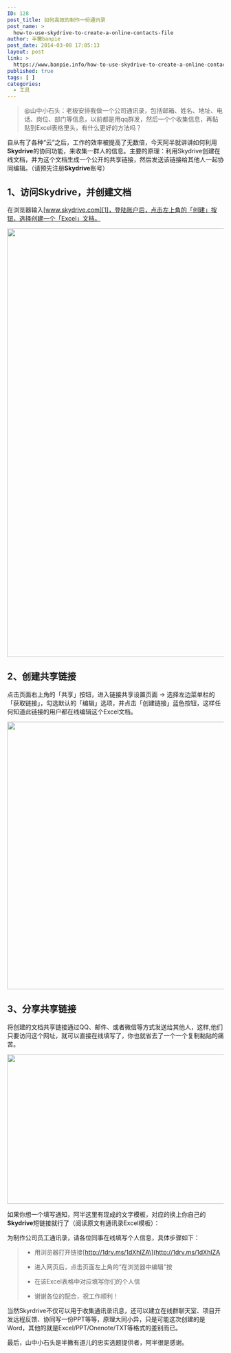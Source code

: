 ```yaml
---
ID: 128
post_title: 如何高效的制作一份通讯录
post_name: >
  how-to-use-skydrive-to-create-a-online-contacts-file
author: 半撇banpie
post_date: 2014-03-08 17:05:13
layout: post
link: >
  https://www.banpie.info/how-to-use-skydrive-to-create-a-online-contacts-file/
published: true
tags: [ ]
categories:
  - 工具
---
```

> @山中小石头：老板安排我做一个公司通讯录，包括邮箱、姓名、地址、电话、岗位、部门等信息，以前都是用qq群发，然后一个个收集信息，再黏贴到Excel表格里头，有什么更好的方法吗？

自从有了各种“云”之后，工作的效率被提高了无数倍，今天阿半就讲讲如何利用**Skydrive**的协同功能，来收集一群人的信息。主要的原理：利用Skydrive创建在线文档，并为这个文档生成一个公开的共享链接，然后发送该链接给其他人一起协同编辑。（请预先注册**Skydrive**账号）

## 1、访问Skydrive，并创建文档

在浏览器输入[www.skydrive.com][1]，登陆账户后，点击左上角的「创建」按钮，选择创建一个「Excel」文档。

[<img class="alignnone size-full wp-image-25671710" src="http://www.banpie.info/wp-content/uploads/2019/04/unnamed-file-1623/0-73.jpg" width="900" height="997" alt="" />][2]

## 2、创建共享链接

点击页面右上角的「共享」按钮，进入链接共享设置页面 -> 选择左边菜单栏的「获取链接」，勾选默认的「编辑」选项，并点击「创建链接」蓝色按钮，这样任何知道此链接的用户都在线编辑这个Excel文档。

[<img class="alignnone size-full wp-image-25691711" src="http://www.banpie.info/wp-content/uploads/2019/04/unnamed-file-403/0-26.png" width="620" height="623" alt="" />][3]

## 3、分享共享链接

将创建的文档共享链接通过QQ、邮件、或者微信等方式发送给其他人，这样,他们只要访问这个网址，就可以直接在线填写了，你也就省去了一个一个复制黏贴的痛苦。

[<img class="alignnone size-full wp-image-251712" src="http://www.banpie.info/wp-content/uploads/2019/04/unnamed-file-413/0-28.png" width="620" height="348" alt="" />][4]

如果你想一个填写通知，阿半这里有现成的文字模板，对应的换上你自己的**Skydrive**短链接就行了（阅读原文有通讯录Excel模板）：

为制作公司员工通讯录，请各位同事在线填写个人信息，具体步骤如下：

> *   用浏览器打开链接\[http://1drv.ms/1dXhIZA\](http://1drv.ms/1dXhIZA
> 
> *   进入网页后，点击页面左上角的“在浏览器中编辑”按
> 
> *   在该Excel表格中对应填写你们的个人信
> 
> *   谢谢各位的配合，祝工作顺利！

当然Skyrdrive不仅可以用于收集通讯录讯息，还可以建立在线群聊天室、项目开发远程反馈、协同写一份PPT等等，原理大同小异，只是可能这次创建的是Word，其他的就是Excel/PPT/Onenote/TXT等格式的差别而已。

最后，山中小石头是半撇有道儿的忠实选题提供者，阿半很是感谢。

 [1]: http://www.skydrive.com
 [2]: http://www.banpie.info/wp-content/uploads/2019/04/unnamed-file-162.jpg
 [3]: http://www.banpie.info/wp-content/uploads/2019/04/unnamed-file-40.png
 [4]: http://www.banpie.info/wp-content/uploads/2019/04/unnamed-file-41.png
<!--stackedit_data:
eyJoaXN0b3J5IjpbNzg4NTc4OTQwXX0=
-->